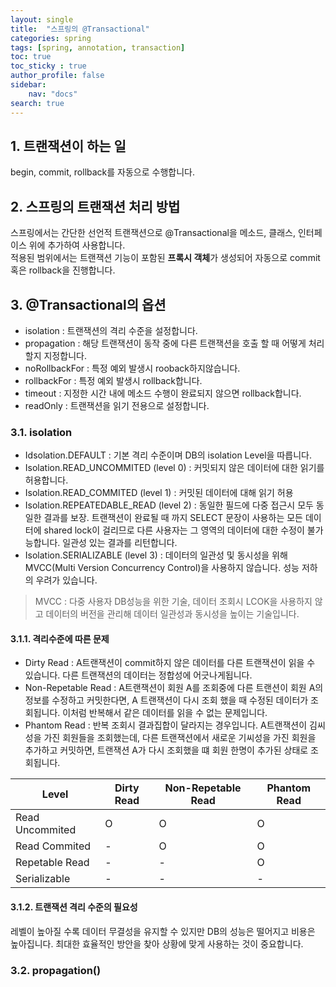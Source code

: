 ```yaml
---
layout: single
title:  "스프링의 @Transactional"
categories: spring
tags: [spring, annotation, transaction]
toc: true
toc_sticky : true
author_profile: false
sidebar:
    nav: "docs"
search: true
---
```


## 1. 트랜잭션이 하는 일
begin, commit, rollback를 자동으로 수행합니다.  

## 2. 스프링의 트랜잭션 처리 방법
스프링에서는 간단한 선언적 트랜잭션으로 @Transactional을 메소드, 클래스, 인터페이스 위에 추가하여 사용합니다.  
적용된 범위에서는 트랜잭션 기능이 포함된 **프록시 객체**가 생성되어 자동으로 commit 혹은 rollback을 진행합니다.  

## 3. @Transactional의 옵션
- isolation : 트랜잭션의 격리 수준을 설정합니다.
- propagation : 해당 트랜잭션이 동작 중에 다른 트랜잭션을 호출 할 때 어떻게 처리할지 지정합니다.
- noRollbackFor : 특정 예외 발생시 rooback하지않습니다.
- rollbackFor : 특정 예외 발생시 rollback합니다.
- timeout : 지정한 시간 내에 메소드 수행이 완료되지 않으면 rollback합니다.
- readOnly : 트랜잭션을 읽기 전용으로 설정합니다.

### 3.1. isolation
- Idsolation.DEFAULT : 기본 격리 수준이며 DB의 isolation Level을 따릅니다.
- Isolation.READ_UNCOMMITED (level 0) : 커밋되지 않은 데이터에 대한 읽기를 허용합니다.
- Isolation.READ_COMMITED (level 1) : 커밋된 데이터에 대해 읽기 허용
- Isolation.REPEATEDABLE_READ (level 2) : 동일한 필드에 다중 접근시 모두 동일한 결과를 보장. 트랜잭션이 완료될 때 까지 SELECT 문장이 사용하는 모든 데이터에 shared lock이 걸리므로 다른 사용자는 그 영역의 데이터에 대한 수정이 불가능합니다. 일관성 있는 결과를 리턴합니다.
- Isolation.SERIALIZABLE (level 3) : 데이터의 일관성 및 동시성을 위해 MVCC(Multi Version Concurrency Control)을 사용하지 않습니다. 성능 저하의 우려가 있습니다.

> MVCC : 다중 사용자 DB성능을 위한 기술, 데이터 조회시 LCOK을 사용하지 않고 데이터의 버전을 관리해 데이터 일관성과 동시성을 높이는 기술입니다.

#### 3.1.1. 격리수준에 따른 문제
- Dirty Read : A트랜잭션이 commit하지 않은 데이터를 다른 트랜잭션이 읽을 수 있습니다. 다른 트랜잭션의 데이터는 정합성에 어긋나게됩니다.
- Non-Repetable Read : A트랜잭션이 회원 A를 조회중에 다른 트랜션이 회원 A의 정보를 수정하고 커밋한다면, A 트랜잭션이 다시 조회 했을 때 수정된 데이터가 조회됩니다. 이처럼 반복해서 같은 데이터를 읽을 수 없는 문제입니다.
- Phantom Read : 반복 조회시 결과집합이 달라지는 경우입니다. A트랜잭션이 김씨 성을 가진 회원들을 조회했는데, 다른 트랜잭션에서 새로운 기씨성을 가진 회원을 추가하고 커밋하면, 트랜잭션 A가 다시 조회했을 떄 회원 한명이 추가된 상태로 조회됩니다.


|Level|Dirty Read|Non-Repetable Read|Phantom Read|
|--|--|--|--|
|Read Uncommited|O|O|O|
|Read Commited|-|O|O|
|Repetable Read|-|-|O|
|Serializable|-|-|-|

#### 3.1.2. 트랜잭션 격리 수준의 필요성
레벨이 높아질 수록 데이터 무결성을 유지할 수 있지만 DB의 성능은 떨어지고 비용은 높아집니다. 최대한 효율적인 방안을 찾아 상황에 맞게 사용하는 것이 중요합니다.


### 3.2. propagation()

